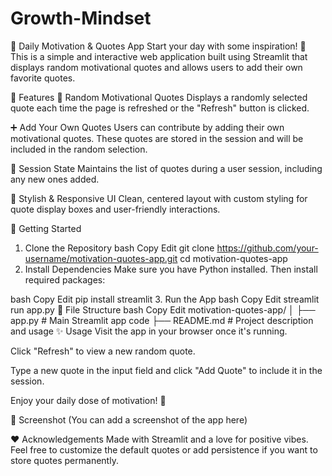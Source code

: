 # Growth-Mindset
💬 Daily Motivation & Quotes App
Start your day with some inspiration! 🚀 This is a simple and interactive web application built using Streamlit that displays random motivational quotes and allows users to add their own favorite quotes.

🌟 Features
🎲 Random Motivational Quotes
Displays a randomly selected quote each time the page is refreshed or the "Refresh" button is clicked.

➕ Add Your Own Quotes
Users can contribute by adding their own motivational quotes. These quotes are stored in the session and will be included in the random selection.

🧠 Session State
Maintains the list of quotes during a user session, including any new ones added.

💅 Stylish & Responsive UI
Clean, centered layout with custom styling for quote display boxes and user-friendly interactions.

🚀 Getting Started
1. Clone the Repository
bash
Copy
Edit
git clone https://github.com/your-username/motivation-quotes-app.git
cd motivation-quotes-app
2. Install Dependencies
Make sure you have Python installed. Then install required packages:

bash
Copy
Edit
pip install streamlit
3. Run the App
bash
Copy
Edit
streamlit run app.py
📁 File Structure
bash
Copy
Edit
motivation-quotes-app/
│
├── app.py          # Main Streamlit app code
├── README.md       # Project description and usage
✨ Usage
Visit the app in your browser once it's running.

Click "Refresh" to view a new random quote.

Type a new quote in the input field and click "Add Quote" to include it in the session.

Enjoy your daily dose of motivation! 💪

📸 Screenshot
(You can add a screenshot of the app here)

❤️ Acknowledgements
Made with Streamlit and a love for positive vibes.
Feel free to customize the default quotes or add persistence if you want to store quotes permanently.

